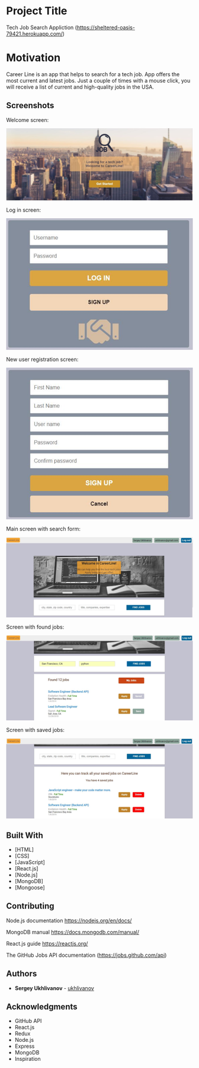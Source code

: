 # Project Title

Tech Job Search Appliction (https://sheltered-oasis-79421.herokuapp.com/)

# Motivation

Career Line is an app that helps to search for a tech job. App offers the most current and latest jobs. Just a couple of times with a mouse click, you will receive a list of current and high-quality jobs in the USA. 

## Screenshots

Welcome screen:

![search](public/img/initial.jpg)

Log in screen:

![search](public/img/login.JPG)

New user registration screen:

![search](public/img/signup.JPG)

Main screen with search form:

![search](public/img/form.JPG)

Screen with found jobs:

![search](public/img/jobs.JPG)

Screen with saved jobs:

![search](public/img/savedjobs.JPG)

## Built With

* [HTML]
* [CSS]
* [JavaScript]
* [React.js]
* [Node.js]
* [MongoDB]
* [Mongoose]

## Contributing

Node.js documentation
https://nodejs.org/en/docs/

MongoDB manual
https://docs.mongodb.com/manual/

React.js guide
https://reactjs.org/

The GitHub Jobs API documentation (https://jobs.github.com/api)

## Authors

* **Sergey Ukhlivanov** - [ukhlivanov](https://github.com/ukhlivanov/)

## Acknowledgments

* GitHub API
* React.js
* Redux
* Node.js
* Express
* MongoDB
* Inspiration
